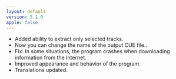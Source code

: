 ```yaml
---
layout: default
version: 5.1.0
apple: false
---
```


* Added ability to extract only selected tracks.
* Now you can change the name of the output CUE file..
* Fix: In some situations, the program crashes when downloading information from the Internet.
* Improved appearance and behavior of the program.
* Translations updated.


